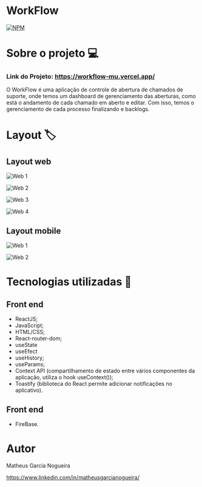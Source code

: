 # WorkFlow

[![NPM](https://img.shields.io/npm/l/react)](https://github.com/matheusgarcia06/sistema/blob/master/LICENSE) 

# Sobre o projeto 💻

### Link do Projeto: https://workflow-mu.vercel.app/

O WorkFlow é uma aplicação de controle de abertura de chamados de suporte, onde temos um dashboard de gerenciamento das aberturas, como está o andamento de cada chamado em aberto e editar. Com isso, temos o gerenciamento de cada processo finalizando e backlogs. 

# Layout 🏷️

## Layout web
![Web 1](https://github.com/matheusgarcia06/sistema/blob/master/src/assets/homepc.png)

![Web 2](https://github.com/matheusgarcia06/sistema/blob/master/src/assets/dashboardpc.png)

![Web 3](https://github.com/matheusgarcia06/sistema/blob/master/src/assets/newpc.png)

![Web 4](https://github.com/matheusgarcia06/sistema/blob/master/src/assets/modalpc.png)

## Layout mobile

![Web 1](https://github.com/matheusgarcia06/sistema/blob/master/src/assets/newmobile.jpeg)

![Web 2](https://github.com/matheusgarcia06/sistema/blob/master/src/assets/dashboardmobile.jpeg)


# Tecnologias utilizadas 🚀
## Front end
- ReactJS;
- JavaScript;
- HTML/CSS;
- React-router-dom;
- useState 
- useEfect 
- useHistory;
- useParams;
- Context API (compartilhamento de estado entre vários componentes da aplicação, utiliza o hook useContext());
- Toastify (biblioteca do React permite adicionar notificações no aplicativo).

## Front end
- FireBase.

# Autor

Matheus Garcia Nogueira

https://www.linkedin.com/in/matheusgarcianogueira/


